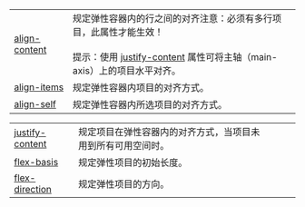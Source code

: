 |                                                                                                 |                                                                                                                                                                                 |
| ----------------------------------------------------------------------------------------------- | ------------------------------------------------------------------------------------------------------------------------------------------------------------------------------- |
| [align-content](https://www.w3school.com.cn/cssref/pr_align-content.asp "CSS align-content 属性") | 规定弹性容器内的行之间的对齐注意：必须有多行项目，此属性才能生效！<br><br>提示：使用 [justify-content](https://www.w3school.com.cn/cssref/pr_justify-content.asp "CSS justify-content 属性") 属性可将主轴（main-axis）上的项目水平对齐。 |
| [align-items](https://www.w3school.com.cn/cssref/pr_align-items.asp "CSS align-items 属性")       | 规定弹性容器内项目的对齐方式。                                                                                                                                                                 |
| [align-self](https://www.w3school.com.cn/cssref/pr_align-self.asp "CSS align-self 属性")          | 规定弹性容器内所选项目的对齐方式。                                                                                                                                                               |

|                                                                                                       |                                |     |     |     |
| ----------------------------------------------------------------------------------------------------- | ------------------------------ | --- | --- | --- |
| [justify-content](https://www.w3school.com.cn/cssref/pr_justify-content.asp "CSS justify-content 属性") | 规定项目在弹性容器内的对齐方式，当项目未用到所有可用空间时。 |     |     |     |
| [flex-basis](https://www.w3school.com.cn/cssref/pr_flex-basis.asp "CSS flex-basis 属性")                | 规定弹性项目的初始长度。                   |     |     |     |
| [flex-direction](https://www.w3school.com.cn/cssref/pr_flex-direction.asp "CSS flex-direction 属性")    | 规定弹性项目的方向。                     |     |     |     |